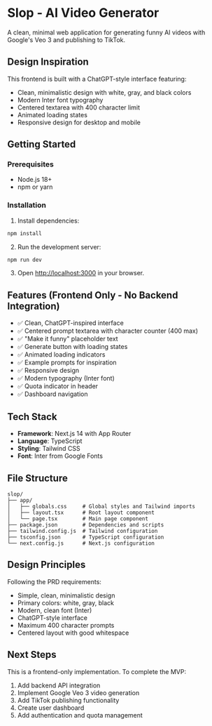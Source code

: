 # Slop - AI Video Generator

A clean, minimal web application for generating funny AI videos with Google's Veo 3 and publishing to TikTok.

## Design Inspiration

This frontend is built with a ChatGPT-style interface featuring:

- Clean, minimalistic design with white, gray, and black colors
- Modern Inter font typography
- Centered textarea with 400 character limit
- Animated loading states
- Responsive design for desktop and mobile

## Getting Started

### Prerequisites

- Node.js 18+
- npm or yarn

### Installation

1. Install dependencies:

```bash
npm install
```

2. Run the development server:

```bash
npm run dev
```

3. Open [http://localhost:3000](http://localhost:3000) in your browser.

## Features (Frontend Only - No Backend Integration)

- ✅ Clean, ChatGPT-inspired interface
- ✅ Centered prompt textarea with character counter (400 max)
- ✅ "Make it funny" placeholder text
- ✅ Generate button with loading states
- ✅ Animated loading indicators
- ✅ Example prompts for inspiration
- ✅ Responsive design
- ✅ Modern typography (Inter font)
- ✅ Quota indicator in header
- ✅ Dashboard navigation

## Tech Stack

- **Framework**: Next.js 14 with App Router
- **Language**: TypeScript
- **Styling**: Tailwind CSS
- **Font**: Inter from Google Fonts

## File Structure

```
slop/
├── app/
│   ├── globals.css     # Global styles and Tailwind imports
│   ├── layout.tsx      # Root layout component
│   └── page.tsx        # Main page component
├── package.json        # Dependencies and scripts
├── tailwind.config.js  # Tailwind configuration
├── tsconfig.json       # TypeScript configuration
└── next.config.js      # Next.js configuration
```

## Design Principles

Following the PRD requirements:

- Simple, clean, minimalistic design
- Primary colors: white, gray, black
- Modern, clean font (Inter)
- ChatGPT-style interface
- Maximum 400 character prompts
- Centered layout with good whitespace

## Next Steps

This is a frontend-only implementation. To complete the MVP:

1. Add backend API integration
2. Implement Google Veo 3 video generation
3. Add TikTok publishing functionality
4. Create user dashboard
5. Add authentication and quota management
